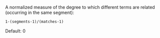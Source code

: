 A normalized measure of the degree to which different terms are related (occurring in the same segment):

`1-(segments-1)/(matches-1)`

Default: 0